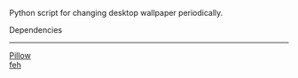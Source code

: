 Python script for changing desktop wallpaper periodically.<br>

Dependencies<hr>
[Pillow](https://pypi.org/project/Pillow/)<br>
[feh](https://feh.finalrewind.org/)

